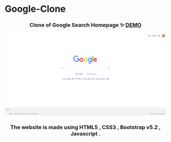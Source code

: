 # Google-Clone


### <p align="center"> Clone of Google Search Homepage ✨ [DEMO](https://champproject6.netlify.app/) </p>


![google clone pic](google-clone-screenshot.png)

### <p align="center"> The website is made using HTML5 , CSS3 , Bootstrap v5.2 , Javascript .</p>

